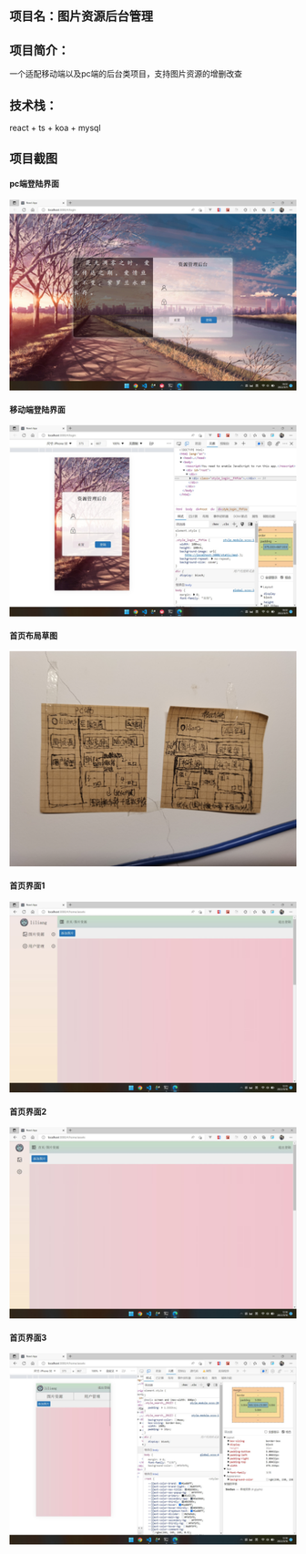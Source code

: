 ## 项目名：图片资源后台管理
## 项目简介：
一个适配移动端以及pc端的后台类项目，支持图片资源的增删改查
## 技术栈：
react + ts + koa + mysql
## 项目截图
#### pc端登陆界面
![](https://raw.githubusercontent.com/liliangCS/assets-cms/main/public/%E7%99%BB%E5%BD%95%E9%A1%B51.jpg)
#### 移动端登陆界面
![](https://raw.githubusercontent.com/liliangCS/assets-cms/main/public/%E7%99%BB%E9%99%86%E9%A1%B52.jpg)
#### 首页布局草图
![](https://github.com/liliangCS/assets-cms/blob/main/public/%E9%A6%96%E9%A1%B5%E5%B8%83%E5%B1%80%E8%8D%89%E5%9B%BE.jpg?raw=true)
#### 首页界面1
![](https://github.com/liliangCS/assets-cms/blob/main/public/%E9%A6%96%E9%A1%B51.jpg?raw=true)
#### 首页界面2
![](https://github.com/liliangCS/assets-cms/blob/main/public/%E9%A6%96%E9%A1%B52.jpg?raw=true)
#### 首页界面3
![](https://github.com/liliangCS/assets-cms/blob/main/public/%E9%A6%96%E9%A1%B53.jpg?raw=true)
